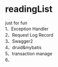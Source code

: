 # readingList
just for fun  
1、Exception Handler  
2、Request Log Record  
3、Swagger2  
4、druid&mybatis  
5、transaction manage  
6、